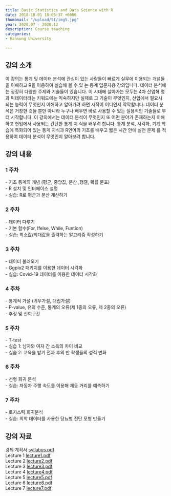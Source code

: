 ```yaml
---
title: Basic Statistics and Data Science with R
date: 2018-10-01 18:05:37 +0000
thumbnail: "/upload/SI/img5.jpg"
year: 2020.07 - 2020.12
description: Course teaching
categories:
- Hansung University

---
```



## 강의 소개
이 강의는 통계 및 데이터 분석에 관심이 있는 사람들이 빠르게 실무에 이용되는 개념들을 이해하고 R을 이용하여 실습해 볼 수 있 는 통계 입문자용 강의입니다. 데이터 분석에는 굉장히 다양한 주제와 기술들이 있습니다. 이 시대에 살아가는 모두는 4차 산업혁 명과 빅데이터라는 키워드에는 익숙하지만 실제로 그 기술이 무엇인지, 산업에서 필요시 되는 능력이 무엇인지 이해하고 알아가려 하면 시작이 어디인지 막막합니다. 데이터 분석은 거창한 것들 뿐만 아니라 누구나 배우면 바로 사용할 수 있는 실용적인 기술들로 부터 시작합니다. 이 강의에서는 데이터 분석이 무엇인지 또 어떤 분야가 존재하는지 이해하고 현업에서 사용되는 간단한 통계 지 식을 배우려 합니다. 통계 분석, 시각화, 기계 학습에 특화되어 있는 통계 지식과 R언어의 기초를 배우고 짧은 시간 안에 실전 문제 를 적용하여 데이터 분석이 무엇인지 알아보려 합니다.


## 강의 내용
### 1 주차
<p> - 기초 통계의 개념 (평균, 중앙값, 분산 ,행렬, 확률 분포) <br/>
- R 설치 및 인터페이스 설명 <br/>
- 실습: R로 평군과 분산 계산하기 </p>


### 2 주차
<p> - 데이터 다루기 <br/>
- 기본 함수(For, Ifelse, While, Funtion) <br/>
- 실습: 최소값/최대값을 출력하는 알고리즘 작성하기 </p>

### 3 주차
<p> - 데이터 불러오기 <br/>
- Ggplo2 패키지를 이용한 데이터 시각화 <br/>
- 실습: Covid-19 데이터를 이용한 데이터 시각화</p>

### 4 주차
<p> - 통계적 가설 (귀무가설, 대립가설) <br/>
- P-value, 유의 수준, 통계의 오류(제 1종의 오류, 제 2종의 오류)<br/>
- 추정 및 신뢰구간</p>

### 5 주차
<p> - T-test <br/>
- 실습 1: 남자와 여자 간 소득의 차이 비교<br/>
- 실습 2: 교육을 받기 전과 후의 반 학생들의 성적 변화</p>

### 6 주차
<p> - 선형 회귀 분석<br/>
- 실습: 자동차 주행 속도를 이용해 제동 거리를 예측하기 </p>

### 7 주차
<p> - 로지스틱 회귀분석<br/>
- 실습: 의학 데이터를 사용한 당뇨병 진단 모형 만들기</p>



## 강의 자료
강의 계획서 [syllabus.pdf](/upload/course/syllabus.pdf) <br/>
Lecture 1 [lecture1.pdf](/upload/course/L1.pdf) <br/>
Lecture 2 [lecture2.pdf](/upload/course/L2.pdf) <br/>
Lecture 3 [lecture3.pdf](/upload/course/L3.pdf) <br/>
Lecture 4 [lecture4.pdf](/upload/course/L4.pdf) <br/>
Lecture 5 [lecture5.pdf](/upload/course/L5.pdf) <br/>
Lecture 6 [lecture6.pdf](/upload/course/L6.pdf) <br/>
Lecture 7 [lecture7.pdf](/upload/course/L7.pdf) <br/>